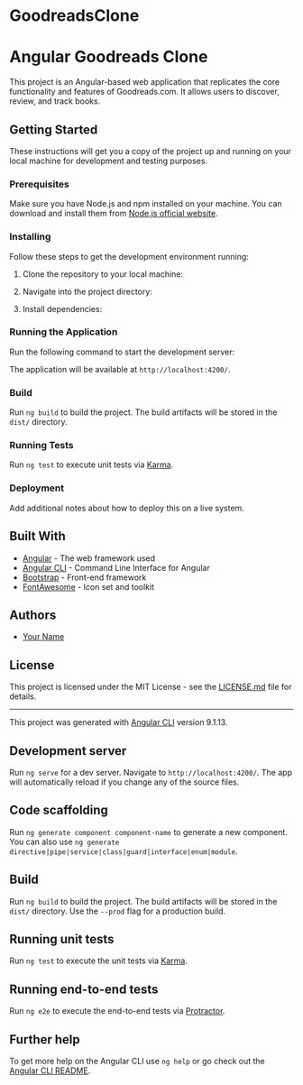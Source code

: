# GoodreadsClone
# Angular Goodreads Clone

This project is an Angular-based web application that replicates the core functionality and features of Goodreads.com. It allows users to discover, review, and track books.

## Getting Started

These instructions will get you a copy of the project up and running on your local machine for development and testing purposes.

### Prerequisites

Make sure you have Node.js and npm installed on your machine. You can download and install them from [Node.js official website](https://nodejs.org/).

### Installing

Follow these steps to get the development environment running:

1. Clone the repository to your local machine:


2. Navigate into the project directory:


3. Install dependencies:


### Running the Application

Run the following command to start the development server:


The application will be available at `http://localhost:4200/`.

### Build

Run `ng build` to build the project. The build artifacts will be stored in the `dist/` directory.

### Running Tests

Run `ng test` to execute unit tests via [Karma](https://karma-runner.github.io).

### Deployment

Add additional notes about how to deploy this on a live system.

## Built With

- [Angular](https://angular.io/) - The web framework used
- [Angular CLI](https://cli.angular.io/) - Command Line Interface for Angular
- [Bootstrap](https://getbootstrap.com/) - Front-end framework
- [FontAwesome](https://fontawesome.com/) - Icon set and toolkit

## Authors

- [Your Name](https://github.com/yourusername)

## License

This project is licensed under the MIT License - see the [LICENSE.md](LICENSE.md) file for details.


----------------------------------------------------------------------------------------------------------------

This project was generated with [Angular CLI](https://github.com/angular/angular-cli) version 9.1.13.

## Development server

Run `ng serve` for a dev server. Navigate to `http://localhost:4200/`. The app will automatically reload if you change any of the source files.

## Code scaffolding

Run `ng generate component component-name` to generate a new component. You can also use `ng generate directive|pipe|service|class|guard|interface|enum|module`.

## Build

Run `ng build` to build the project. The build artifacts will be stored in the `dist/` directory. Use the `--prod` flag for a production build.

## Running unit tests

Run `ng test` to execute the unit tests via [Karma](https://karma-runner.github.io).

## Running end-to-end tests

Run `ng e2e` to execute the end-to-end tests via [Protractor](http://www.protractortest.org/).

## Further help

To get more help on the Angular CLI use `ng help` or go check out the [Angular CLI README](https://github.com/angular/angular-cli/blob/master/README.md).
